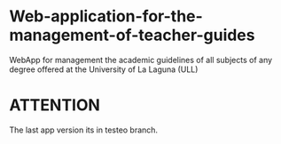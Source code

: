 Web-application-for-the-management-of-teacher-guides
====================================================

WebApp for management the academic guidelines of all subjects of any degree offered at the University of La Laguna (ULL)

ATTENTION
===========

The last app version its in testeo branch.
